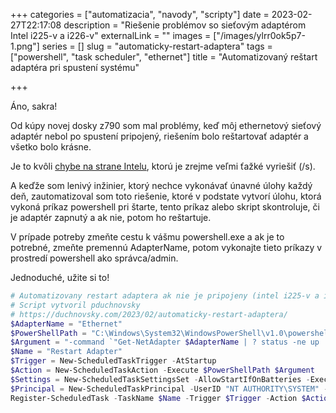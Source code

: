 +++
categories = ["automatizacia", "navody", "scripty"]
date = 2023-02-27T22:17:08
description = "Riešenie problémov so sieťovým adaptérom Intel i225-v a i226-v"
externalLink = ""
images = ["/images/ylrr0ok5p7-1.png"]
series = []
slug = "automaticky-restart-adaptera"
tags = ["powershell", "task scheduler", "ethernet"]
title = "Automatizovaný reštart adaptéra pri spustení systému"

+++

Áno, sakra!

Od kúpy novej dosky z790 som mal problémy, keď môj ethernetový sieťový adaptér nebol po spustení pripojený, riešením bolo reštartovať adaptér a všetko bolo krásne.

Je to kvôli [chybe na strane Intelu](https://www.guru3d.com/news-story/intel-is-experiencing-network-issues-the-i226-v-controller-is-prone-to-connection-loss.html), ktorú je zrejme veľmi ťažké vyriešiť (/s).

A keďže som lenivý inžinier, ktorý nechce vykonávať únavné úlohy každý deň, zautomatizoval som toto riešenie, ktoré v podstate vytvorí úlohu, ktorá vykoná príkaz powershell pri štarte, tento príkaz alebo skript skontroluje, či je adaptér zapnutý a ak nie, potom ho reštartuje.

V prípade potreby zmeňte cestu k vášmu powershell.exe a ak je to potrebné, zmeňte premennú AdapterName, potom vykonajte tieto príkazy v prostredí powershell ako správca/admin.

Jednoduché, užite si to!

```powershell
# Automatizovany restart adaptera ak nie je pripojeny (intel i225-v a i226-v problem)
# Script vytvoril pduchnovsky
# https://duchnovsky.com/2023/02/automaticky-restart-adaptera/
$AdapterName = "Ethernet"
$PowerShellPath = "C:\Windows\System32\WindowsPowerShell\v1.0\powershell.exe"
$Argument = "-command `"Get-NetAdapter $AdapterName | ? status -ne up | Restart-NetAdapter`""
$Name = "Restart Adapter"
$Trigger = New-ScheduledTaskTrigger -AtStartup
$Action = New-ScheduledTaskAction -Execute $PowerShellPath $Argument
$Settings = New-ScheduledTaskSettingsSet -AllowStartIfOnBatteries -ExecutionTimeLimit 0
$Principal = New-ScheduledTaskPrincipal -UserID "NT AUTHORITY\SYSTEM" -LogonType ServiceAccount -RunLevel Highest
Register-ScheduledTask -TaskName $Name -Trigger $Trigger -Action $Action -Settings $Settings -Principal $Principal
```
